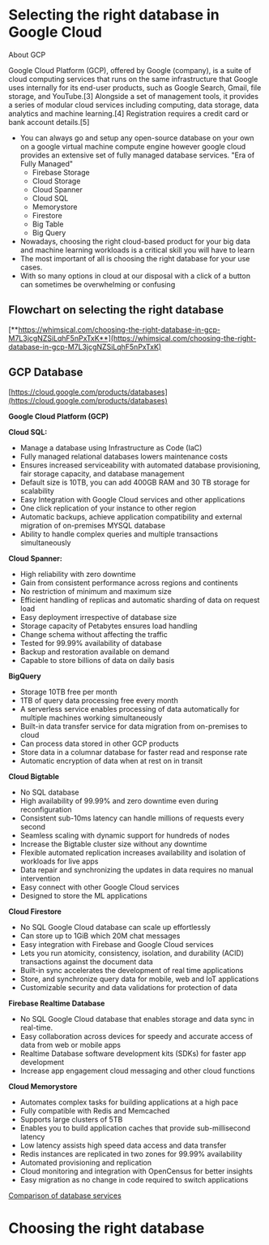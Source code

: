# Selecting the right database in Google Cloud

About GCP

Google Cloud Platform (GCP), offered by Google (company), is a suite of cloud computing services that runs on the same infrastructure that Google uses internally for its end-user products, such as Google Search, Gmail, file storage, and YouTube.[3] Alongside a set of management tools, it provides a series of modular cloud services including computing, data storage, data analytics and machine learning.[4] Registration requires a credit card or bank account details.[5]

- You can always go and setup any open-source database on your own on a google virtual machine compute engine however google cloud provides an extensive set of fully managed database services. "Era of Fully Managed"
    - Firebase Storage
    - Cloud Storage
    - Cloud Spanner
    - Cloud SQL
    - Memorystore
    - Firestore
    - Big Table
    - Big Query
- Nowadays, choosing the right cloud-based product for your big data and machine learning workloads is a critical skill you will have to learn
- The most important of all is choosing the right database for your use cases.
- With so many options in cloud at our disposal with a click of a button can sometimes be overwhelming or confusing

## Flowchart on selecting the right database

[**https://whimsical.com/choosing-the-right-database-in-gcp-M7L3jcgNZSiLqhF5nPxTxK**](https://whimsical.com/choosing-the-right-database-in-gcp-M7L3jcgNZSiLqhF5nPxTxK)

## GCP Database

[https://cloud.google.com/products/databases](https://cloud.google.com/products/databases)

**Google Cloud Platform (GCP)**

**Cloud SQL:**

- Manage a database using Infrastructure as Code (IaC)
- Fully managed relational databases lowers maintenance costs
- Ensures increased serviceability with automated database provisioning, fair storage capacity, and database management
- Default size is 10TB, you can add 400GB RAM and 30 TB storage for scalability
- Easy Integration with Google Cloud services and other applications
- One click replication of your instance to other region
- Automatic backups, achieve application compatibility and external migration of on-premises MYSQL database
- Ability to handle complex queries and multiple transactions simultaneously

**Cloud Spanner:**

- High reliability with zero downtime
- Gain from consistent performance across regions and continents
- No restriction of minimum and maximum size
- Efficient handling of replicas and automatic sharding of data on request load
- Easy deployment irrespective of database size
- Storage capacity of Petabytes ensures load handling
- Change schema without affecting the traffic
- Tested for 99.99% availability of database
- Backup and restoration available on demand
- Capable to store billions of data on daily basis

**BigQuery**

- Storage 10TB free per month
- 1TB of query data processing free every month
- A serverless service enables processing of data automatically for multiple machines working simultaneously
- Built-in data transfer service for data migration from on-premises to cloud
- Can process data stored in other GCP products
- Store data in a columnar database for faster read and response rate
- Automatic encryption of data when at rest on in transit

**Cloud Bigtable**

- No SQL database
- High availability of 99.99% and zero downtime even during reconfiguration
- Consistent sub-10ms latency can handle millions of requests every second
- Seamless scaling with dynamic support for hundreds of nodes
- Increase the Bigtable cluster size without any downtime
- Flexible automated replication increases availability and isolation of workloads for live apps
- Data repair and synchronizing the updates in data requires no manual intervention
- Easy connect with other Google Cloud services
- Designed to store the ML applications

**Cloud Firestore**

- No SQL Google Cloud database can scale up effortlessly
- Can store up to 1GiB which 20M chat messages
- Easy integration with Firebase and Google Cloud services
- Lets you run atomicity, consistency, isolation, and durability (ACID) transactions against the document data
- Built-in sync accelerates the development of real time applications
- Store, and synchronize query data for mobile, web and IoT applications
- Customizable security and data validations for protection of data

**Firebase Realtime Database**

- No SQL Google Cloud database that enables storage and data sync in real-time.
- Easy collaboration across devices for speedy and accurate access of data from web or mobile apps
- Realtime Database software development kits (SDKs) for faster app development
- Increase app engagement cloud messaging and other cloud functions

**Cloud Memorystore**

- Automates complex tasks for building applications at a high pace
- Fully compatible with Redis and Memcached
- Supports large clusters of 5TB
- Enables you to build application caches that provide sub-millisecond latency
- Low latency assists high speed data access and data transfer
- Redis instances are replicated in two zones for 99.99% availability
- Automated provisioning and replication
- Cloud monitoring and integration with OpenCensus for better insights
- Easy migration as no change in code required to switch applications

[Comparison of database services](https://www.notion.so/41f62cf854a04e95bef2037731516ac3)

# Choosing the right database